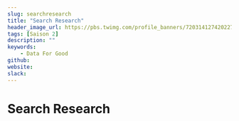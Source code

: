 ```yaml
---
slug: searchresearch
title: "Search Research"
header_image_url: https://pbs.twimg.com/profile_banners/720314127420227585/1530018723/1500x500
tags: [Saison 2]
description: ""
keywords:
    - Data For Good
github: 
website: 
slack: 
---
```


# Search Research